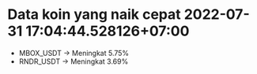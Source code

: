 # Data koin yang naik cepat 2022-07-31 17:04:44.528126+07:00

* MBOX_USDT -> Meningkat 5.75%
* RNDR_USDT -> Meningkat 3.69%

